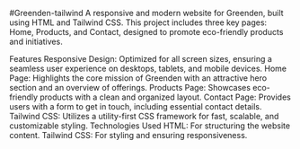 #Greenden-tailwind
A responsive and modern website for Greenden, built using HTML and Tailwind CSS. This project includes three key pages: Home, Products, and Contact, designed to promote eco-friendly products and initiatives.

Features
Responsive Design: Optimized for all screen sizes, ensuring a seamless user experience on desktops, tablets, and mobile devices.
Home Page: Highlights the core mission of Greenden with an attractive hero section and an overview of offerings.
Products Page: Showcases eco-friendly products with a clean and organized layout.
Contact Page: Provides users with a form to get in touch, including essential contact details.
Tailwind CSS: Utilizes a utility-first CSS framework for fast, scalable, and customizable styling.
Technologies Used
HTML: For structuring the website content.
Tailwind CSS: For styling and ensuring responsiveness.
